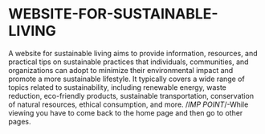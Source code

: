 # WEBSITE-FOR-SUSTAINABLE-LIVING

A website for sustainable living aims to provide information, resources, and practical tips on sustainable practices that individuals,
communities, and organizations can adopt to minimize their environmental impact and promote a more sustainable lifestyle. It typically
covers a wide range of topics related to sustainability, including renewable energy, waste reduction, eco-friendly products, sustainable 
transportation, conservation of natural resources, ethical consumption, and more.
/*IMP POINT*/-While viewing you have to come back to the home page and then go to other pages. 
